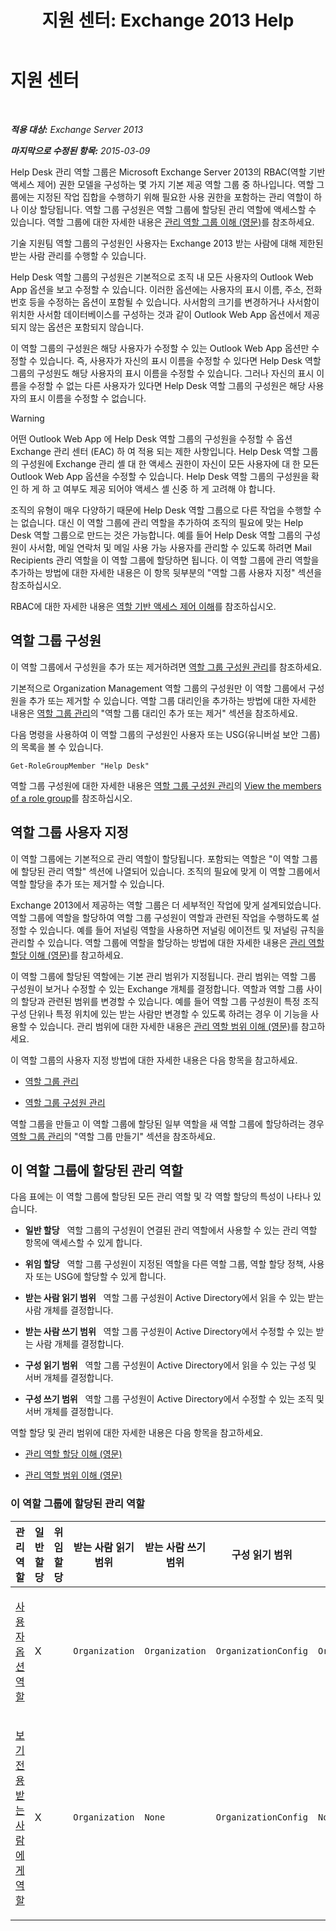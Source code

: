 ﻿---
title: '지원 센터: Exchange 2013 Help'
TOCTitle: 지원 센터
ms:assetid: e7958752-22e4-4155-a2fc-948099dec6f7
ms:mtpsurl: https://technet.microsoft.com/ko-kr/library/Dd876949(v=EXCHG.150)
ms:contentKeyID: 50484444
ms.date: 05/22/2018
mtps_version: v=EXCHG.150
ms.translationtype: MT
---

# 지원 센터

 

_**적용 대상:** Exchange Server 2013_

_**마지막으로 수정된 항목:** 2015-03-09_

Help Desk 관리 역할 그룹은 Microsoft Exchange Server 2013의 RBAC(역할 기반 액세스 제어) 권한 모델을 구성하는 몇 가지 기본 제공 역할 그룹 중 하나입니다. 역할 그룹에는 지정된 작업 집합을 수행하기 위해 필요한 사용 권한을 포함하는 관리 역할이 하나 이상 할당됩니다. 역할 그룹 구성원은 역할 그룹에 할당된 관리 역할에 액세스할 수 있습니다. 역할 그룹에 대한 자세한 내용은 [관리 역할 그룹 이해 (영문)](understanding-management-role-groups-exchange-2013-help.md)를 참조하세요.

기술 지원팀 역할 그룹의 구성원인 사용자는 Exchange 2013 받는 사람에 대해 제한된 받는 사람 관리를 수행할 수 있습니다.

Help Desk 역할 그룹의 구성원은 기본적으로 조직 내 모든 사용자의 Outlook Web App 옵션을 보고 수정할 수 있습니다. 이러한 옵션에는 사용자의 표시 이름, 주소, 전화 번호 등을 수정하는 옵션이 포함될 수 있습니다. 사서함의 크기를 변경하거나 사서함이 위치한 사서함 데이터베이스를 구성하는 것과 같이 Outlook Web App 옵션에서 제공되지 않는 옵션은 포함되지 않습니다.

이 역할 그룹의 구성원은 해당 사용자가 수정할 수 있는 Outlook Web App 옵션만 수정할 수 있습니다. 즉, 사용자가 자신의 표시 이름을 수정할 수 있다면 Help Desk 역할 그룹의 구성원도 해당 사용자의 표시 이름을 수정할 수 있습니다. 그러나 자신의 표시 이름을 수정할 수 없는 다른 사용자가 있다면 Help Desk 역할 그룹의 구성원은 해당 사용자의 표시 이름을 수정할 수 없습니다.


> [!WARNING]
> 어떤 Outlook Web App 에 Help Desk 역할 그룹의 구성원을 수정할 수 옵션 Exchange 관리 센터 (EAC) 하 여 적용 되는 제한 사항입니다. Help Desk 역할 그룹의 구성원에 Exchange 관리 셸 대 한 액세스 권한이 자신이 모든 사용자에 대 한 모든 Outlook Web App 옵션을 수정할 수 있습니다. Help Desk 역할 그룹의 구성원을 확인 하 게 하 고 여부도 제공 되어야 액세스 셸 신중 하 게 고려해 야 합니다.



조직의 유형이 매우 다양하기 때문에 Help Desk 역할 그룹으로 다른 작업을 수행할 수는 없습니다. 대신 이 역할 그룹에 관리 역할을 추가하여 조직의 필요에 맞는 Help Desk 역할 그룹으로 만드는 것은 가능합니다. 예를 들어 Help Desk 역할 그룹의 구성원이 사서함, 메일 연락처 및 메일 사용 가능 사용자를 관리할 수 있도록 하려면 Mail Recipients 관리 역할을 이 역할 그룹에 할당하면 됩니다. 이 역할 그룹에 관리 역할을 추가하는 방법에 대한 자세한 내용은 이 항목 뒷부분의 "역할 그룹 사용자 지정" 섹션을 참조하십시오.

RBAC에 대한 자세한 내용은 [역할 기반 액세스 제어 이해](understanding-role-based-access-control-exchange-2013-help.md)를 참조하십시오.

## 역할 그룹 구성원

이 역할 그룹에서 구성원을 추가 또는 제거하려면 [역할 그룹 구성원 관리](manage-role-group-members-exchange-2013-help.md)를 참조하세요.

기본적으로 Organization Management 역할 그룹의 구성원만 이 역할 그룹에서 구성원을 추가 또는 제거할 수 있습니다. 역할 그룹 대리인을 추가하는 방법에 대한 자세한 내용은 [역할 그룹 관리](manage-role-groups-exchange-2013-help.md)의 "역할 그룹 대리인 추가 또는 제거" 섹션을 참조하세요.

다음 명령을 사용하여 이 역할 그룹의 구성원인 사용자 또는 USG(유니버설 보안 그룹)의 목록을 볼 수 있습니다.

    Get-RoleGroupMember "Help Desk"

역할 그룹 구성원에 대한 자세한 내용은 [역할 그룹 구성원 관리](manage-role-group-members-exchange-2013-help.md)의 [View the members of a role group](manage-role-group-members-exchange-2013-help.md)를 참조하십시오.

## 역할 그룹 사용자 지정

이 역할 그룹에는 기본적으로 관리 역할이 할당됩니다. 포함되는 역할은 "이 역할 그룹에 할당된 관리 역할" 섹션에 나열되어 있습니다. 조직의 필요에 맞게 이 역할 그룹에서 역할 할당을 추가 또는 제거할 수 있습니다.

Exchange 2013에서 제공하는 역할 그룹은 더 세부적인 작업에 맞게 설계되었습니다. 역할 그룹에 역할을 할당하여 역할 그룹 구성원이 역할과 관련된 작업을 수행하도록 설정할 수 있습니다. 예를 들어 저널링 역할을 사용하면 저널링 에이전트 및 저널링 규칙을 관리할 수 있습니다. 역할 그룹에 역할을 할당하는 방법에 대한 자세한 내용은 [관리 역할 할당 이해 (영문)](understanding-management-role-assignments-exchange-2013-help.md)를 참고하세요.

이 역할 그룹에 할당된 역할에는 기본 관리 범위가 지정됩니다. 관리 범위는 역할 그룹 구성원이 보거나 수정할 수 있는 Exchange 개체를 결정합니다. 역할과 역할 그룹 사이의 할당과 관련된 범위를 변경할 수 있습니다. 예를 들어 역할 그룹 구성원이 특정 조직 구성 단위나 특정 위치에 있는 받는 사람만 변경할 수 있도록 하려는 경우 이 기능을 사용할 수 있습니다. 관리 범위에 대한 자세한 내용은 [관리 역할 범위 이해 (영문)](understanding-management-role-scopes-exchange-2013-help.md)를 참고하세요.

이 역할 그룹의 사용자 지정 방법에 대한 자세한 내용은 다음 항목을 참고하세요.

  - [역할 그룹 관리](manage-role-groups-exchange-2013-help.md)

  - [역할 그룹 구성원 관리](manage-role-group-members-exchange-2013-help.md)

역할 그룹을 만들고 이 역할 그룹에 할당된 일부 역할을 새 역할 그룹에 할당하려는 경우 [역할 그룹 관리](manage-role-groups-exchange-2013-help.md)의 "역할 그룹 만들기" 섹션을 참조하세요.

## 이 역할 그룹에 할당된 관리 역할

다음 표에는 이 역할 그룹에 할당된 모든 관리 역할 및 각 역할 할당의 특성이 나타나 있습니다.

  - **일반 할당**   역할 그룹의 구성원이 연결된 관리 역할에서 사용할 수 있는 관리 역할 항목에 액세스할 수 있게 합니다.

  - **위임 할당**   역할 그룹 구성원이 지정된 역할을 다른 역할 그룹, 역할 할당 정책, 사용자 또는 USG에 할당할 수 있게 합니다.

  - **받는 사람 읽기 범위**   역할 그룹 구성원이 Active Directory에서 읽을 수 있는 받는 사람 개체를 결정합니다.

  - **받는 사람 쓰기 범위**   역할 그룹 구성원이 Active Directory에서 수정할 수 있는 받는 사람 개체를 결정합니다.

  - **구성 읽기 범위**   역할 그룹 구성원이 Active Directory에서 읽을 수 있는 구성 및 서버 개체를 결정합니다.

  - **구성 쓰기 범위**   역할 그룹 구성원이 Active Directory에서 수정할 수 있는 조직 및 서버 개체를 결정합니다.

역할 할당 및 관리 범위에 대한 자세한 내용은 다음 항목을 참고하세요.

  - [관리 역할 할당 이해 (영문)](understanding-management-role-assignments-exchange-2013-help.md)

  - [관리 역할 범위 이해 (영문)](understanding-management-role-scopes-exchange-2013-help.md)

### 이 역할 그룹에 할당된 관리 역할

<table style="width:100%;">
<colgroup>
<col style="width: 14%" />
<col style="width: 14%" />
<col style="width: 14%" />
<col style="width: 14%" />
<col style="width: 14%" />
<col style="width: 14%" />
<col style="width: 14%" />
</colgroup>
<thead>
<tr class="header">
<th>관리 역할</th>
<th>일반 할당</th>
<th>위임 할당</th>
<th>받는 사람 읽기 범위</th>
<th>받는 사람 쓰기 범위</th>
<th>구성 읽기 범위</th>
<th>구성 쓰기 범위</th>
</tr>
</thead>
<tbody>
<tr class="odd">
<td><p><a href="user-options-role-exchange-2013-help.md">사용자 옵션 역할</a></p></td>
<td><p>X</p></td>
<td><p></p></td>
<td><p><code>Organization</code></p></td>
<td><p><code>Organization</code></p></td>
<td><p><code>OrganizationConfig</code></p></td>
<td><p><code>OrganizationConfig</code></p></td>
</tr>
<tr class="even">
<td><p><a href="view-only-recipients-role-exchange-2013-help.md">보기 전용 받는 사람에 게 역할</a></p></td>
<td><p>X</p></td>
<td><p></p></td>
<td><p><code>Organization</code></p></td>
<td><p><code>None</code></p></td>
<td><p><code>OrganizationConfig</code></p></td>
<td><p><code>None</code></p></td>
</tr>
</tbody>
</table>

